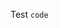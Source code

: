 <!--
How to Select Windows 11 Home or Pro Edition During Installation - https://www.makeuseof.com/windows-11-select-edition-during-install/
-->
Test
`code`
